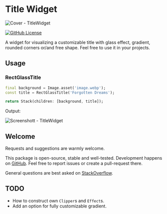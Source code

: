 # Title Widget

![Cover - TitleWidget](https://raw.githubusercontent.com/signmotion/title_widget/master/images/cover.webp)

[![GitHub License](https://img.shields.io/badge/license-MIT-blue.svg)](https://raw.githubusercontent.com/signmotion/title_widget/master/LICENSE)

A widget for visualizing a customizable title with glass effect, gradient, rounded corners or/and free shape.
Feel free to use it in your projects.

## Usage

### RectGlassTitle

```dart
final background = Image.asset('image.webp');
const title = RectGlassTitle('Forgotten Dreams');

return Stack(children: [background, title]);
```

Output:

![Screenshott - TitleWidget](https://raw.githubusercontent.com/signmotion/title_widget/master/images/screenshots/1.webp)

## Welcome

Requests and suggestions are warmly welcome.

This package is open-source, stable and well-tested. Development happens on
[GitHub](https://github.com/signmotion/title_widget). Feel free to report issues
or create a pull-request there.

General questions are best asked on
[StackOverflow](https://stackoverflow.com/search?q=%5Btitle%5D+flutter).

## TODO

- How to construct own `Clipper`s and `Effect`s.
- Add an option for fully customizable gradient.
